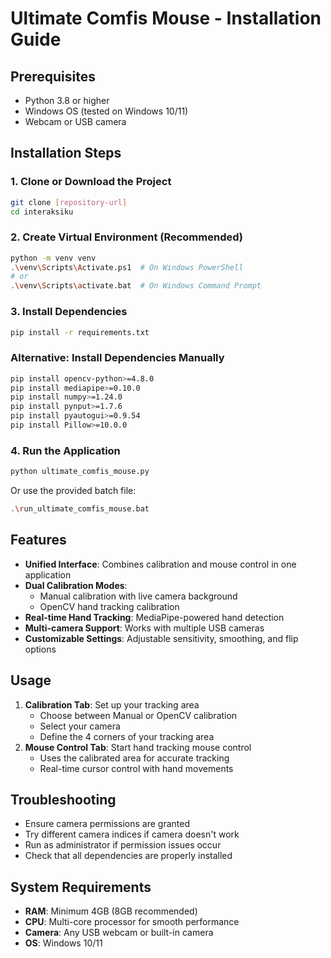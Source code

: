# Ultimate Comfis Mouse - Installation Guide

## Prerequisites
- Python 3.8 or higher
- Windows OS (tested on Windows 10/11)
- Webcam or USB camera

## Installation Steps

### 1. Clone or Download the Project
```bash
git clone [repository-url]
cd interaksiku
```

### 2. Create Virtual Environment (Recommended)
```bash
python -m venv venv
.\venv\Scripts\Activate.ps1  # On Windows PowerShell
# or
.\venv\Scripts\activate.bat  # On Windows Command Prompt
```

### 3. Install Dependencies
```bash
pip install -r requirements.txt
```

### Alternative: Install Dependencies Manually
```bash
pip install opencv-python>=4.8.0
pip install mediapipe>=0.10.0
pip install numpy>=1.24.0
pip install pynput>=1.7.6
pip install pyautogui>=0.9.54
pip install Pillow>=10.0.0
```

### 4. Run the Application
```bash
python ultimate_comfis_mouse.py
```

Or use the provided batch file:
```bash
.\run_ultimate_comfis_mouse.bat
```

## Features
- **Unified Interface**: Combines calibration and mouse control in one application
- **Dual Calibration Modes**: 
  - Manual calibration with live camera background
  - OpenCV hand tracking calibration
- **Real-time Hand Tracking**: MediaPipe-powered hand detection
- **Multi-camera Support**: Works with multiple USB cameras
- **Customizable Settings**: Adjustable sensitivity, smoothing, and flip options

## Usage
1. **Calibration Tab**: Set up your tracking area
   - Choose between Manual or OpenCV calibration
   - Select your camera
   - Define the 4 corners of your tracking area
2. **Mouse Control Tab**: Start hand tracking mouse control
   - Uses the calibrated area for accurate tracking
   - Real-time cursor control with hand movements

## Troubleshooting
- Ensure camera permissions are granted
- Try different camera indices if camera doesn't work
- Run as administrator if permission issues occur
- Check that all dependencies are properly installed

## System Requirements
- **RAM**: Minimum 4GB (8GB recommended)
- **CPU**: Multi-core processor for smooth performance
- **Camera**: Any USB webcam or built-in camera
- **OS**: Windows 10/11
